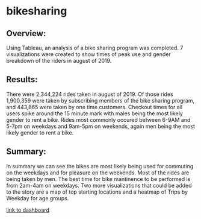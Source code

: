 # bikesharing

## Overview:
Using Tableau, an analysis of a bike sharing program was completed. 7 visualizations were created to show times of peak use and gender breakdown of the riders in august of 2019.
## Results:
There were 2,344,224 rides taken in august of 2019. Of those rides 1,900,359 were taken by subscribing members of the bike sharing program, and 443,865 were taken by one time customers. Checkout times for all users spike around the 15 minute mark with males being the most likely gender to rent a bike. Rides most commonly occured between 6-9AM and 5-7pm on weekdays and 9am-5pm on weekends, again men being the most likely gender to rent a bike.
## Summary:
In summary we can see the bikes are most likely being used for commuting on the weekdays and for pleasure on the weekends. Most of the rides are being taken by men. The best time for bike mantinence to be performed is from 2am-4am on weekdays. Two more visualizations that could be added to the story are a map of top starting locations and a heatmap of Trips by Weekday for age groups.

[link to dashboard](https://public.tableau.com/app/profile/isaac.hannah/viz/Bikesharing_16522310161350/BikeSharingStory?publish=yes "link to dashboard")
